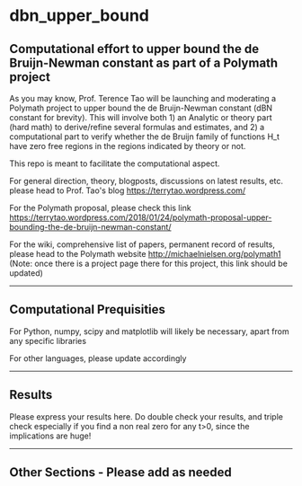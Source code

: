 # dbn_upper_bound
Computational effort to upper bound the de Bruijn-Newman constant as part of a Polymath project
-----------------------------------------------------------------------------------------------

As you may know, Prof. Terence Tao will be launching and moderating a Polymath project to upper bound the de Bruijn-Newman constant (dBN constant for brevity). This will involve both 1) an Analytic or theory part (hard math) to derive/refine several formulas and estimates, and 2) a computational part to verify whether the de Bruijn family of functions H_t have zero free regions in the regions indicated by theory or not.

This repo is meant to facilitate the computational aspect.

For general direction, theory, blogposts, discussions on latest results, etc. please head to Prof. Tao's blog
https://terrytao.wordpress.com/


For the Polymath proposal, please check this link
https://terrytao.wordpress.com/2018/01/24/polymath-proposal-upper-bounding-the-de-bruijn-newman-constant/


For the wiki, comprehensive list of papers, permanent record of results, please head to the Polymath website
http://michaelnielsen.org/polymath1
(Note: once there is a project page there for this project, this link should be updated)


--------------------------------------------------------------------------------------------
Computational Prequisities
--------------------------------------------------------------------------------------------
For Python, numpy, scipy and matplotlib will likely be necessary, apart from any specific libraries

For other languages, please update accordingly


---------------------------------------------------------------------------------------------
Results
---------------------------------------------------------------------------------------------
Please express your results here. Do double check your results, and triple check especially if you find a non real zero for any t>0, since the implications are huge! 


---------------------------------------------------------------------------------------------
Other Sections - Please add as needed
---------------------------------------------------------------------------------------------
